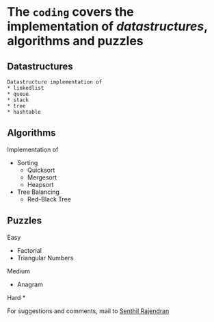 # The `coding` covers the implementation of *datastructures*, algorithms and puzzles 
  
## Datastructures    
    Datastructure implementation of 
    * linkedlist 
    * queue
    * stack
    * tree
    * hashtable
     
## Algorithms 
  Implementation of
  * Sorting
    * Quicksort
    * Mergesort
    * Heapsort
  * Tree Balancing
    * Red-Black Tree
    
## Puzzles
  Easy
  * Factorial
  * Triangular Numbers
  
  Medium
  * Anagram 
  
  Hard
  * 
    
 
For suggestions and comments, mail to [Senthil Rajendran](senthilar@gmail.com)

